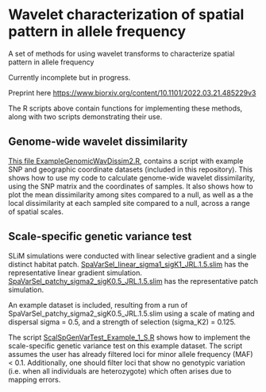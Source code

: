 # Wavelet characterization of spatial pattern in allele frequency
A set of methods for using wavelet transforms to characterize spatial pattern in allele frequency

Currently incomplete but in progress.

Preprint here
https://www.biorxiv.org/content/10.1101/2022.03.21.485229v3

The R scripts above contain functions for implementing these methods, along with two scripts demonstrating their use.


## Genome-wide wavelet dissimilarity
[This file ExampleGenomicWavDissim2.R](https://github.com/jesserlasky/WaveletSpatialGenetic/blob/main/ExampleGenomicWavDissim2.R), contains a script with example SNP and geographic coordinate datasets (included in this repository).
This shows how to use my code to calculate genome-wide wavelet dissimilarity, using the SNP matrix and the coordinates of samples. It also shows how to plot the mean dissimilarity among sites compared to a null, as well as a the local dissimilarity at each sampled site compared to a null, across a range of spatial scales.

## Scale-specific genetic variance test
SLiM simulations were conducted with linear selective gradient and a single distinct habitat patch. [SpaVarSel_linear_sigma1_sigK1_JRL.1.5.slim](https://github.com/jesserlasky/WaveletSpatialGenetic/blob/main/SpaVarSel_linear_sigma1_sigK1_JRL.1.5.slim) has the representative linear gradient simulation. [SpaVarSel_patchy_sigma2_sigK0.5_JRL.1.5.slim](https://github.com/jesserlasky/WaveletSpatialGenetic/blob/main/SpaVarSel_patchy_sigma2_sigK0.5_JRL.1.5.slim) has the representative patch simulation.

An example dataset is included, resulting from a run of SpaVarSel_patchy_sigma2_sigK0.5_JRL.1.5.slim using a scale of mating and dispersal sigma = 0.5, and a strength of selection (sigma_K2) = 0.125.

The script [ScalSpGenVarTest_Example_1_S.R](https://github.com/jesserlasky/WaveletSpatialGenetic/blob/main/ScalSpGenVarTest_Example_1_S.R) shows how to implement the scale-specific genetic variance test on this example dataset.
The script assumes the user has already filtered loci for minor allele frequency (MAF) < 0.1. Additionally, one should filter loci that show no genotypic variation (i.e. when all individuals are heterozygote) which often arises due to mapping errors.

